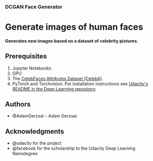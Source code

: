 ### DCGAN Face Generator
# Generate images of human faces

#### Generates new images based on a dataset of celebrity pictures.

## Prerequisites
1. Jupyter Notebooks
2. GPU
3. The [CelebFaces Attributes Dataset (CelebA)](http://mmlab.ie.cuhk.edu.hk/projects/CelebA.html).
4. PyTorch and Torchvision. For installation instructions see [Udacity's README in the Deep Learning repository](https://github.com/udacity/deep-learning-v2-pytorch "Title").

## Authors
- @AdamGerzsai – Adam Gerzsai 

## Acknowledgments
-	@udacity for the project
-	@facebook for the scholarship to the Udacity Deep Learning Nanodegree
